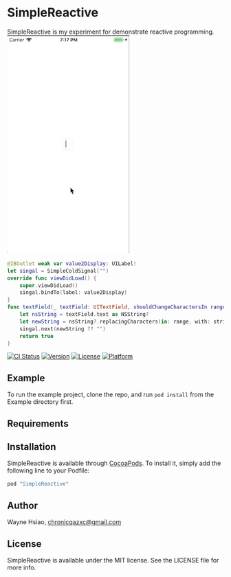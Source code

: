 # SimpleReactive

SimpleReactive is my experiment for demonstrate reactive programming.  
![demo](demonstration.gif)  
```swift
@IBOutlet weak var value2Display: UILabel!
let singal = SimpleColdSignal("")
override func viewDidLoad() {
    super.viewDidLoad()
    singal.bindTo(label: value2Display)
}
func textField(_ textField: UITextField, shouldChangeCharactersIn range: NSRange, replacementString string: String) -> Bool {
    let nsString = textField.text as NSString?
    let newString = nsString?.replacingCharacters(in: range, with: string)
    singal.next(newString ?? "")
    return true
}
```

[![CI Status](http://img.shields.io/travis/chronicqazxc/simple-reactive.svg?style=flat)](https://travis-ci.org/chronicqazxc/simple-reactive)
[![Version](https://img.shields.io/cocoapods/v/SimpleReactive.svg?style=flat)](http://cocoapods.org/pods/SimpleReactive)
[![License](https://img.shields.io/cocoapods/l/SimpleReactive.svg?style=flat)](http://cocoapods.org/pods/SimpleReactive)
[![Platform](https://img.shields.io/cocoapods/p/SimpleReactive.svg?style=flat)](http://cocoapods.org/pods/SimpleReactive)

## Example

To run the example project, clone the repo, and run `pod install` from the Example directory first.

## Requirements

## Installation

SimpleReactive is available through [CocoaPods](http://cocoapods.org). To install
it, simply add the following line to your Podfile:

```ruby
pod "SimpleReactive"
```

## Author

Wayne Hsiao, chronicqazxc@gmail.com

## License

SimpleReactive is available under the MIT license. See the LICENSE file for more info.
